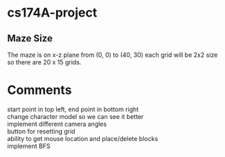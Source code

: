 # cs174A-project
## Maze Size
The maze is on x-z plane from (0, 0) to (40, 30) 
each grid will be 2x2 size so there are 20 x 15 grids. 

# Comments
start point in top left, end point in bottom right  
change character model so we can see it better  
implement different camera angles  
button for resetting grid  
ability to get mouse location and place/delete blocks  
implement BFS  

